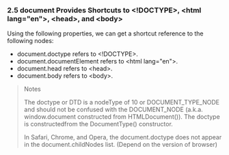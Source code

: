 ### 2.5 document Provides Shortcuts to \<!DOCTYPE>, \<html lang="en">, \<head>, and \<body>

Using the following properties, we can get a shortcut reference to the following nodes:

* document.doctype refers to \<!DOCTYPE>.
* document.documentElement refers to \<html lang="en">.
* document.head refers to \<head>.
* document.body refers to \<body>.


> Notes
>
> The doctype or DTD is a nodeType of 10 or DOCUMENT_TYPE_NODE and should not be confused with the DOCUMENT_NODE (a.k.a. window.document constructed from HTMLDocument()). The doctype is constructedfrom the DocumentType() constructor.
>
> In Safari, Chrome, and Opera, the document.doctype does not appear in the document.childNodes list. (Depend on the version of browser)